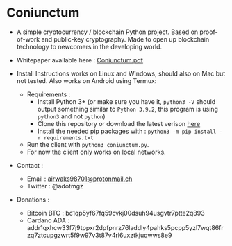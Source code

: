 # Coniunctum
- A simple cryptocurrency / blockchain Python project. Based on proof-of-work and public-key cryptography.
Made to open up blockchain technology to newcomers in the developing world.

- Whitepaper available here : [Coniunctum.pdf](https://github.com/AlainMgz/Coniunctum/files/6270554/Coniunctum.pdf)

- Install Instructions works on Linux and Windows, should also on Mac but not tested. Also works on Android using Termux:
  - Requirements : 
    - Install Python 3+ (or make sure you have it, `python3 -V` should output something similar to `Python 3.9.2`, this program is using `python3` and not `python`)
    - Clone this repository or download the latest verison [here](https://github.com/AlainMgz/Coniunctum/releases) 
    - Install the needed pip packages with : `python3 -m pip install -r requirements.txt`
  - Run the client with `python3 coniunctum.py`.
  - For now the client only works on local networks.
- Contact : 
  - Email : airwaks98701@protonmail.ch
  - Twitter : @adotmgz

- Donations : 
  
  - Bitcoin BTC : bc1qp5yf67fq59cvkj00dsuh94usgvtr7ptte2q893
  - Cardano ADA : addr1qxhcw33f7j9tppxr2dpfpnrz76laddly4pahks5pcpp5yzl7wqt86frzq7ztcupgzwrt5f9w97v3t87v4rl6uxztkjuqwws8e9


                          

